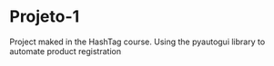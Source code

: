 # Projeto-1
Project maked in the HashTag course. Using the pyautogui library to automate product registration
